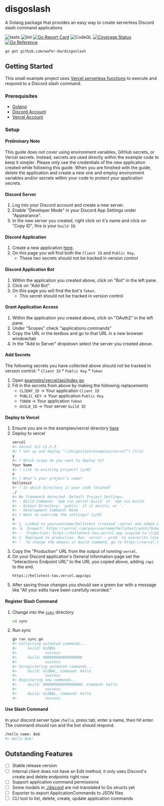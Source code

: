 # disgoslash
A Golang package that provides an easy way to create serverless Discord slash command applications

![tests](https://github.com/wafer-bw/disgoslash/workflows/tests/badge.svg)
![lint](https://github.com/wafer-bw/disgoslash/workflows/lint/badge.svg)
[![Go Report Card](https://goreportcard.com/badge/github.com/wafer-bw/disgoslash)](https://goreportcard.com/report/github.com/wafer-bw/disgoslash)
![CodeQL](https://github.com/wafer-bw/disgoslash/workflows/CodeQL/badge.svg)
[![Coverage Status](https://coveralls.io/repos/github/wafer-bw/disgoslash/badge.svg)](https://coveralls.io/github/wafer-bw/disgoslash)
[![Go Reference](https://pkg.go.dev/badge/github.com/wafer-bw/disgoslash.svg)](https://pkg.go.dev/github.com/wafer-bw/disgoslash)

```sh
go get github.com/wafer-bw/disgoslash
```

## Getting Started
This small example project uses [Vercel serverless functions](https://vercel.com/docs/serverless-functions/supported-languages#go) to execute and respond to a Discord slash command.

### Prerequisites
* [Golang](https://golang.org/dl/)
* [Discord Account](https://discord.com/)
* [Vercel Account](https://vercel.com/)

### Setup

#### Preliminary Note
This guide does not cover using environment variables, GitHub secrets, or Vercel secrets.
Instead, secrets are used directly within the example code to keep it simpler. Please only use
the credentials of the new application created while following this guide. When you
are finished with the guide, delete the application and create a new one and employ
environment variables and/or secrets within your code to protect your application secrets.

#### Discord Server
1. Log into your Discord account and create a new server.
2. Enable "Developer Mode" in your Discord App Settings under "Appearance".
3. In the new server you created, right click on it's name and click on "Copy ID", this is your `Guild ID`.

#### Discord Application
1. Create a new application [here](https://discord.com/developers/applications).
2. On this page you will find both the `Client ID` and `Public Key`.
    * These two secrets should not be tracked in version control

#### Discord Application Bot
1. Within the application you created above, click on "Bot" in the left pane.
2. Click on "Add Bot".
3. On this page you will find the bot's `Token`.
    * This secret should not be tracked in version control

#### Grant Application Access
1. Within the application you created above, click on "OAuth2" in the left pane.
2. Under "Scopes" check "applications.commands"
3. Copy the URL in the textbox and go to that URL in a new browser window/tab
4. In the "Add to Server" dropdown select the server you created above.

#### Add Secrets
The following secrets you have collected above should not be tracked in version control:
    * `Client ID`
    * `Public Key`
    * `Token`
1. Open [examples/vercel/api/index.go](./examples/vercel/api/index.go)
2. Fill in the secrets from above by making the following replacements
    * `CLIENT_ID` -> Your application `Client ID`
    * `PUBLIC_KEY` -> Your application `Public Key`
    * `TOKEN` -> Your application `Token`
    * `GUILD_ID` -> Your server `Guild ID`

#### Deploy to Vercel
1. Ensure you are in the examples/vercel directory [here](./examples/vercel)
2. Deploy to vercel
    ```sh
    vercel
    #> Vercel CLI 21.3.3
    #> ? Set up and deploy “~/disgoslash/examples/vercel”? [Y/n]
    y
    #> ? Which scope do you want to deploy to?
    Your Name
    #> ? Link to existing project? [y/N]
    n
    #> ? What’s your project’s name?
    hellotest
    #> ? In which directory is your code located?
    ./
    #> No framework detected. Default Project Settings:
    #> - Build Command: `npm run vercel-build` or `npm run build`
    #> - Output Directory: `public` if it exists, or `.`
    #> - Development Command: None
    #> ? Want to override the settings? [y/N]
    n
    #> 🔗  Linked to yourusername/hellotest (created .vercel and added it to .gitignore)
    #> 🔍  Inspect: https://vercel.com/yourusername/hellotest/adshjfkdashjfdsal [1s]
    #> ✅  Production: https://hellotest-tau.vercel.app [copied to clipboard] [45s]
    #> 📝  Deployed to production. Run `vercel --prod` to overwrite later (https://vercel.link/2F).
    #> 💡  To change the domain or build command, go to https://vercel.com/yourusername/hellotest/settings
    ```
3. Copy the "Production" URL from the output of running `vercel`.
4. On your Discord application's General Information page set the "Interactions Endpoint URL" to the URL you copied above, adding `/api` to the end.
    ```
    https://hellotest-tau.vercel.app/api
    ```
5. After saving those changes you should see a green bar with a message like "All your edits have been carefully recorded."

#### Register Slash Command
1. Change into the [`sync`](./sync) directory
    ```sh
    cd sync
    ```
2. Run sync
    ```sh
    go run sync.go
    #> Collecting outdated commands...
    #>     Guild: GLOBAL
    #>             success
    #>     Guild: 000000000000000000
    #>             success
    #> Unregistering outdated commands...
    #>     Guild: GLOBAL, Command: hello
    #>             success
    #> Registering new commands...
    #>     Guild: 000000000000000000, Command: hello
    #>             success
    #>     Guild: GLOBAL, Command: hello
    #>             success
    ```

#### Use Slash Command
In your discord server type `/hello`, press tab, enter a name, then hit enter. The command should run and the bot should respond.
```sh
/hello name: Bob
#> Hello Bob!
```

## Outstanding Features
- [ ] Stable release version
- [ ] Internal client does not have an Edit method, it only uses Discord's create and delete endpoints right now
- [ ] Support application command permissions
- [ ] Some models in [./discord](./discord) are not translated to Go structs yet
- [ ] Exporter to export ApplicationCommands to JSON files
- [ ] CLI tool to list, delete, create, update application commands
